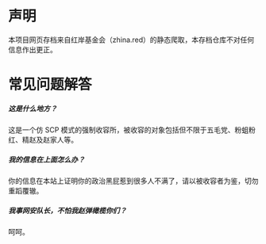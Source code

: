 # 声明
本项目网页存档来自红岸基金会（zhina.red）的静态爬取，本存档仓库不对任何信息作出更正。
# 常见问题解答
<h5>这是什么地方？</h5>
<p>这是一个仿 SCP 模式的强制收容所，被收容的对象包括但不限于五毛党、粉蛆粉红、精赵及赵家人等。</p>
<h5>我的信息在上面怎么办？</h5>
<p>你的信息在本站上证明你的政治黑屁惹到很多人不满了，请以被收容者为鉴，切勿重蹈覆辙。</p>
<h5>我事网安队长，不怕我赵弹橄榄你们？</h5>
<p class=>呵呵。</p>
